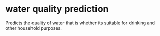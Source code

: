 # water quality prediction
Predicts the quality of water that is whether its suitable for drinking and other household purposes.
